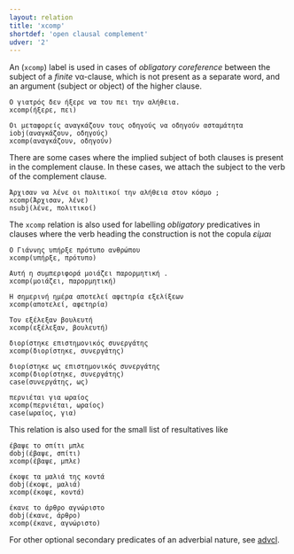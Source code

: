 ```yaml
---
layout: relation
title: 'xcomp'
shortdef: 'open clausal complement'
udver: '2'
---
```


An (`xcomp`) label is used in cases of *obligatory coreference* between
the subject of a *finite* να-clause, which is not present as a separate
word, and an argument (subject or object) of the higher clause.

~~~ sdparse
Ο γιατρός δεν ήξερε να του πει την αλήθεια.
xcomp(ήξερε, πει)
~~~

~~~ sdparse
Οι μεταφορείς αναγκάζουν τους οδηγούς να οδηγούν ασταμάτητα
iobj(αναγκάζουν, οδηγούς)
xcomp(αναγκάζουν, οδηγούν)
~~~

There are some cases where the implied subject of both clauses is present in the complement clause. In these cases, we attach the subject to the verb of the complement clause.

~~~ sdparse
Άρχισαν να λένε οι πολιτικοί την αλήθεια στον κόσμο ;
xcomp(Άρχισαν, λένε)
nsubj(λένε, πολιτικοί)
~~~

The `xcomp` relation is also used for labelling *obligatory* predicatives in clauses where the verb heading the construction is not the copula *είμαι*

~~~ sdparse
Ο Γιάννης υπήρξε πρότυπο ανθρώπου
xcomp(υπήρξε, πρότυπο)
~~~

~~~ sdparse
Αυτή η συμπεριφορά μοιάζει παρορμητική .
xcomp(μοιάζει, παρορμητική)
~~~

~~~ sdparse
Η σημερινή ημέρα αποτελεί αφετηρία εξελίξεων
xcomp(αποτελεί, αφετηρία)
~~~

~~~ sdparse
Τον εξέλεξαν βουλευτή
xcomp(εξέλεξαν, βουλευτή)
~~~

~~~ sdparse
διορίστηκε επιστημονικός συνεργάτης
xcomp(διορίστηκε, συνεργάτης)
~~~

~~~ sdparse
διορίστηκε ως επιστημονικός συνεργάτης
xcomp(διορίστηκε, συνεργάτης)
case(συνεργάτης, ως)
~~~

~~~ sdparse
περνιέται για ωραίος
xcomp(περνιέται, ωραίος)
case(ωραίος, για)
~~~

This relation is also used for the small list of resultatives like

~~~ sdparse
έβαψε το σπίτι μπλε
dobj(έβαψε, σπίτι)
xcomp(έβαψε, μπλε)
~~~

~~~ sdparse
έκοψε τα μαλιά της κοντά
dobj(έκοψε, μαλιά)
xcomp(έκοψε, κοντά)
~~~

~~~ sdparse
έκανε το άρθρο αγνώριστο
dobj(έκανε, άρθρο)
xcomp(έκανε, αγνώριστο)
~~~

For other optional secondary predicates of an adverbial nature, see [advcl](el-dep/advcl).
<!-- Interlanguage links updated Út 9. května 2023, 20:04:34 CEST -->
